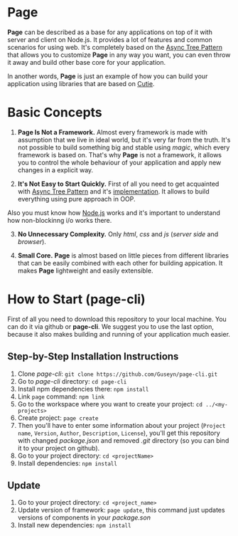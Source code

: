 # Page

**Page** can be described as a base for any applications on top of it with server and client on Node.js. It provides a lot of features and common scenarios for using web. It's completely based on the [Async Tree Pattern](https://github.com/Guseyn/async-tree-patern/blob/master/Async_Tree_Patern.pdf) that allows you to customize **Page** in any way you want, you can even throw it away and build other base core for your application.

In another words, **Page** is just an example of how you can build your application using libraries that are based on [Cutie](https://github.com/Guseyn/cutie).

# Basic Concepts

1. **Page Is Not a Framework.** Almost every framework is made with assumption that we live in ideal world, but it's very far from the truth. It's not possible to build something big and stable using *magic*, which every framework is based on. That's why **Page** is not a framework, it allows you to control the whole behaviour of your application and apply new changes in a explicit way.

2. **It's Not Easy to Start Quickly.** First of all you need to get acquainted with [Async Tree Pattern](https://github.com/Guseyn/async-tree-patern/blob/master/Async_Tree_Patern.pdf) and it's [implementation](https://github.com/Guseyn/cutie). It allows to build everything using pure approach in OOP. 

Also you must know how [Node.js](https://nodejs.org/en/docs/) works and it's important to understand how non-blockinng i/o works there.

3. **No Unnecessary Complexity.** Only *html*, *css* and *js* (*server side* and *browser*).

4. **Small Core.** **Page** is almost based on little pieces from different libraries that can be easily combined with each other for building appication. It makes **Page** lightweight and easily extensible. 

# How to Start (page-cli)

First of all you need to download this repository to your local machine. You can do it via github or **page-cli**. We suggest you to use the last option, because it also makes building and running of your application much easier.

## Step-by-Step Installation Instructions

1. Clone *page-cli*: `git clone https://github.com/Guseyn/page-cli.git`
2. Go to *page-cli* directory: `cd page-cli`
3. Install npm dependencies there: `npm install`
4. Link `page` command: `npm link`
5. Go to the workspace where you want to create your project: `cd ../<my-projects>`
6. Create project: `page create`
7. Then you'll have to enter some information about your project (`Project name`, `Version`, `Author`, `Description`, `License`), you'll get this repository with changed *package.json*  and removed *.git* directory (so you can bind it to your project on github).
8. Go to your project directory: `cd <projectName>`
9. Install dependencies: `npm install`

## Update 

1. Go to your project directory: `cd <project_name>`
2. Update version of framework: `page update`, this command just updates versions of components in your *package.son*
3. Install new dependencies: `npm install`
